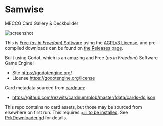 # Samwise
MECCG Card Gallery &amp; Deckbuilder

![screenshot](https://user-images.githubusercontent.com/18179992/155857321-aa5e0913-bb10-45e8-9468-303b8769538b.png)

This is [Free (_as in Freedom_) Software](https://www.gnu.org/philosophy/free-sw.en.html) using the [AGPLv3 License](./LICENSE.md#gnu-affero-general-public-license), and pre-compiled downloads can be found on [the Releases page](https://github.com/SylvanSign/samwise/releases).

Built using Godot, which is an amazing and Free (_as in Freedom_) Software Game Engine!
- Site https://godotengine.org/
- License https://godotengine.org/license

Card metadata sourced from [cardnum](https://github.com/rezwits/cardnum):
- https://github.com/rezwits/cardnum/blob/master/fdata/cards-dc.json

This repo contains no card assets, but those may be sourced from elsewhere on first run. This requires [`git` to be installed](https://github.com/git-guides/install-git#install-git). See [PckDownloader.gd](./scenes/PckDownloader.gd) for details.
